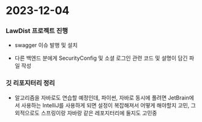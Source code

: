 # 2023-12-04

### LawDist 프로젝트 진행

- swagger 이슈 발행 및 설치

- 다른 백엔드 분에게 SecurityConfig 및 소셜 로그인 관련 코드 및 설명이 담긴 파일 작성

### 깃 리포지터리 정리

- 알고리즘을 자바로도 연습할 예정인데, 파이썬, 자바로 동시에 풀려면 JetBrain에서 사용하는 IntelliJ를 사용하게 되면 설정이 복잡해져서 어떻게 해야할지 고민, 그 외적으로도 스프링이랑 자바랑 같은 레포지터리에 둘지도 고민중

# 
